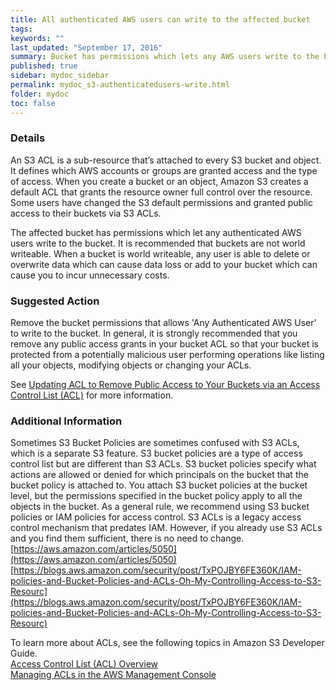 ```yaml
---
title: All authenticated AWS users can write to the affected bucket
tags:
keywords: ""
last_updated: "September 17, 2016"
summary: Bucket has permissions which lets any AWS users write to the bucket.
published: true
sidebar: mydoc_sidebar
permalink: mydoc_s3-authenticatedusers-write.html
folder: mydoc
toc: false
---
```


### Details   
An S3 ACL is a sub-resource that’s attached to every S3 bucket and object. It defines which AWS accounts or groups are granted access and the type of access. When you create a bucket or an object, Amazon S3 creates a default ACL that grants the resource owner full control over the resource. Some users have changed the S3 default permissions and granted public access to their buckets via S3 ACLs.  

The affected bucket has permissions which let any authenticated AWS users write to the bucket. It is recommended that buckets are not world writeable. When a bucket is world writeable, any user is able to delete or overwrite data which can cause data loss or add to your bucket which can cause you to incur unnecessary costs.  

### Suggested Action  
Remove the bucket permissions that allows 'Any Authenticated AWS User' to write to the bucket. In general, it is strongly recommended that you remove any public access grants in your bucket ACL so that your bucket is protected from a potentially malicious user performing operations like listing all your objects, modifying objects or changing your ACLs.  

See [Updating ACL to Remove Public Access to Your Buckets via an Access Control List (ACL)](https://aws.amazon.com/articles/5050) for more information.  

### Additional Information  
Sometimes S3 Bucket Policies are sometimes confused with S3 ACLs, which is a separate S3 feature. S3 bucket policies are a type of access control list but are different than S3 ACLs. S3 bucket policies specify what actions are allowed or denied for which principals on the bucket that the bucket policy is attached to. You attach S3 bucket policies at the bucket level, but the permissions specified in the bucket policy apply to all the objects in the bucket. As a general rule, we recommend using S3 bucket policies or IAM policies for access control. S3 ACLs is a legacy access control mechanism that predates IAM. However, if you already use S3 ACLs and you find them sufficient, there is no need to change.
[https://aws.amazon.com/articles/5050](https://aws.amazon.com/articles/5050)  
[https://blogs.aws.amazon.com/security/post/TxPOJBY6FE360K/IAM-policies-and-Bucket-Policies-and-ACLs-Oh-My-Controlling-Access-to-S3-Resourc](https://blogs.aws.amazon.com/security/post/TxPOJBY6FE360K/IAM-policies-and-Bucket-Policies-and-ACLs-Oh-My-Controlling-Access-to-S3-Resourc)  

To learn more about ACLs, see the following topics in Amazon S3 Developer Guide.  
[Access Control List (ACL) Overview](http://docs.amazonwebservices.com/AmazonS3/latest/dev/ACLOverview.html)  
[Managing ACLs in the AWS Management Console](http://docs.amazonwebservices.com/AmazonS3/latest/dev/ManageACLsUsingConsole.html)
